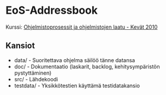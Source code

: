 EoS-Addressbook
===============

Kurssi: [Ohjelmistoprosessit ja ohjelmistojen laatu - Kevät 2010](http://www.cs.helsinki.fi/u/taina/opol/k-2010/)

Kansiot
-------
* data/ - Suoritettava ohjelma säilöö tänne datansa
* doc/ - Dokumentaatio (laskarit, backlog, kehitysympäristön pystyttäminen)
* src/ - Lähdekoodi
* testdata/ - Yksikkötestien käyttämä testidatakansio
